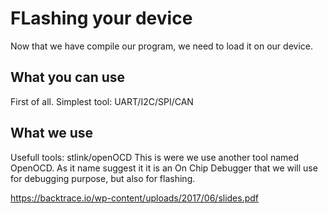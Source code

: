 # FLashing your device
Now that we have compile our program, we need to load it on our device.

## What you can use
First of all. 
Simplest tool: UART/I2C/SPI/CAN


## What we use
Usefull tools: stlink/openOCD
This is were we use another tool named OpenOCD.
As it name suggest it it is an On Chip Debugger that we will use for debugging 
purpose, but also for flashing.

https://backtrace.io/wp-content/uploads/2017/06/slides.pdf
